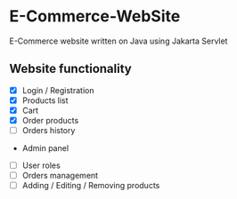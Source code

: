 # E-Commerce-WebSite
E-Commerce website written on Java using Jakarta Servlet

## Website functionality

- [x] Login / Registration
- [x] Products list
- [x] Cart
- [x] Order products
- [ ] Orders history
- Admin panel
- [ ] User roles
- [ ] Orders management
- [ ] Adding / Editing / Removing products

